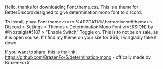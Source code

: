 Hello, thanks for downloading Font.theme.css.
This is a theme for BetterDiscord designed to give determination mono font to discord.


To install, place Font.theme.css to %APPDATA%\betterdiscord\themes > Discord > Settings > Themes > Determination Mono Font v(VERSION) by @Nostalgia#5187 > "Enable Switch" Toggle on.
This is to not be on sale, as it is open sourse. If I find my theme on your site for $$$, I will gladly take it down.


If you want to share, this is the link: https://github.com/BrazenFox5/determination-mono - offically made by BrazenFox5.
